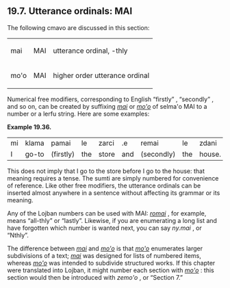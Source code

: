 <a id="section-utterance-ordinals"></a>19.7. <a id="c19s7"></a>Utterance ordinals: MAI
--------------------------------------------------------------------------------------

The following cmavo are discussed in this section:

<table class="cmavo-list"><colgroup></colgroup><tbody><tr class="cmavo-entry"><td class="cmavo"><p class="cmavo">mai</p></td><td class="selmaho"><p class="selmaho">MAI</p></td><td class="description"><p class="description">utterance ordinal, -thly</p></td></tr><tr class="cmavo-entry"><td class="cmavo"><p class="cmavo">mo'o</p></td><td class="selmaho"><p class="selmaho">MAI</p></td><td class="description"><p class="description">higher order utterance ordinal</p></td></tr></tbody></table>

Numerical free modifiers, corresponding to English “firstly” , “secondly” , and so on, can be created by suffixing _<a id="id-1.20.9.4.3.1" class="indexterm"></a>[_mai_](../go01#valsi-mai)_ or _<a id="id-1.20.9.4.4.1" class="indexterm"></a>[_mo'o_](../go01#valsi-moho)_ of selma'o MAI to a number or a lerfu string. Here are some examples:

<div class="interlinear-gloss-example example">
<a id="example-random-id-ymMz"></a>

**Example 19.36. <a id="c19e7d1"></a>** 

<table class="interlinear-gloss"><colgroup></colgroup><tbody><tr class="jbo"><td>mi</td><td>klama</td><td>pamai</td><td>le</td><td>zarci</td><td>.e</td><td>remai</td><td>le</td><td>zdani</td></tr><tr class="gloss"><td>I</td><td>go-to</td><td>(firstly)</td><td>the</td><td>store</td><td>and</td><td>(secondly)</td><td>the</td><td>house.</td></tr></tbody></table>

</div>  

This does not imply that I go to the store before I go to the house: that meaning requires a tense. The sumti are simply numbered for convenience of reference. Like other free modifiers, the utterance ordinals can be inserted almost anywhere in a sentence without affecting its grammar or its meaning.

Any of the Lojban numbers can be used with MAI: _<a id="id-1.20.9.7.1.1" class="indexterm"></a>[_romai_](../go01#valsi-romai)_ , for example, means “all-thly” or “lastly”. Likewise, if you are enumerating a long list and have forgotten which number is wanted next, you can say _<a id="id-1.20.9.7.4.1" class="indexterm"></a>ny.mai_ , or “Nthly”.

The difference between _<a id="id-1.20.9.8.1.1" class="indexterm"></a>[_mai_](../go01#valsi-mai)_ and _<a id="id-1.20.9.8.2.1" class="indexterm"></a>[_mo'o_](../go01#valsi-moho)_ is that _<a id="id-1.20.9.8.3.1" class="indexterm"></a>[_mo'o_](../go01#valsi-moho)_ enumerates larger subdivisions of a text; _<a id="id-1.20.9.8.4.1" class="indexterm"></a>[_mai_](../go01#valsi-mai)_ was designed for lists of numbered items, whereas _<a id="id-1.20.9.8.5.1" class="indexterm"></a>[_mo'o_](../go01#valsi-moho)_ was intended to subdivide structured works. If this chapter were translated into Lojban, it might number each section with _<a id="id-1.20.9.8.6.1" class="indexterm"></a>[_mo'o_](../go01#valsi-moho)_ : this section would then be introduced with _<a id="id-1.20.9.8.7.1" class="indexterm"></a>zemo'o_ , or “Section 7.”